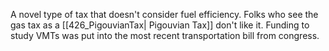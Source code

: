 A novel type of tax that doesn't consider fuel efficiency. Folks who see the gas tax as a [[426_PigouvianTax| Pigouvian Tax]] don't like it. Funding to study VMTs was put into the most recent transportation bill from congress.  